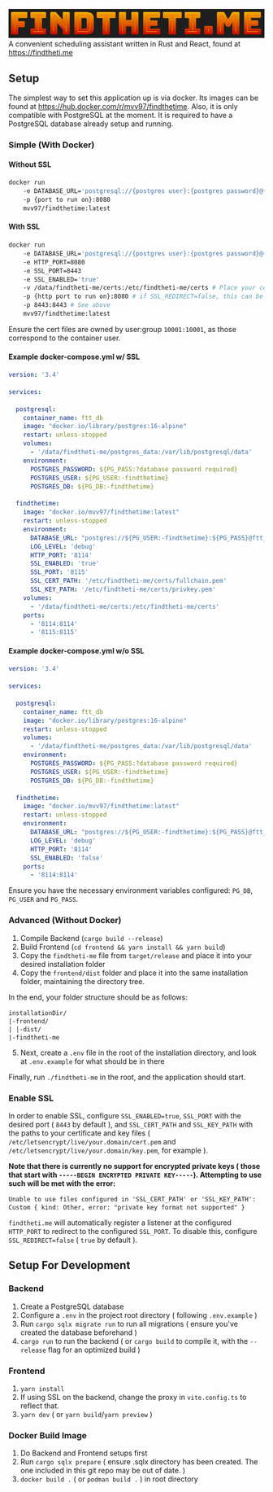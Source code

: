 
![](project-image.png)
A convenient scheduling assistant written in Rust and React, found at https://findtheti.me

## Setup

The simplest way to set this application up is via docker. Its images can be found at https://hub.docker.com/r/mvv97/findthetime. 
Also, it is only compatible with PostgreSQL at the moment. It is required to have a PostgreSQL database already setup and running.

### Simple (With Docker)

#### Without SSL

```sh
docker run 
    -e DATABASE_URL='postgresql://{postgres user}:{postgres password}@{postgres host}/{postgres database}' 
    -p {port to run on}:8080
    mvv97/findthetime:latest
```

#### With SSL
```sh
docker run 
    -e DATABASE_URL='postgresql://{postgres user}:{postgres password}@{postgres host}/{postgres database}'
    -e HTTP_PORT=8080
    -e SSL_PORT=8443
    -e SSL_ENABLED='true'
    -v /data/findtheti-me/certs:/etc/findtheti-me/certs # Place your cert files in /data/findtheti-me/certs
    -p {http port to run on}:8080 # if SSL_REDIRECT=false, this can be skipped. If enabled, ensure the SSL_PORT is configured the same as it is exposed.
    -p 8443:8443 # See above
    mvv97/findthetime:latest
```

Ensure the cert files are owned by user:group `10001:10001`, as those correspond to the container user.

#### Example docker-compose.yml w/ SSL

```yml
version: '3.4'

services:

  postgresql:
    container_name: ftt_db
    image: "docker.io/library/postgres:16-alpine"
    restart: unless-stopped
    volumes: 
      - '/data/findtheti-me/postgres_data:/var/lib/postgresql/data'
    environment:
      POSTGRES_PASSWORD: ${PG_PASS:?database password required}
      POSTGRES_USER: ${PG_USER:-findthetime}
      POSTGRES_DB: ${PG_DB:-findthetime}

  findthetime:
    image: "docker.io/mvv97/findthetime:latest"
    restart: unless-stopped
    environment:
      DATABASE_URL: "postgres://${PG_USER:-findthetime}:${PG_PASS}@ftt_db/${PG_DB:-findthetime}"
      LOG_LEVEL: 'debug'
      HTTP_PORT: '8114'
      SSL_ENABLED: 'true'
      SSL_PORT: '8115'
      SSL_CERT_PATH: '/etc/findtheti-me/certs/fullchain.pem'
      SSL_KEY_PATH: '/etc/findtheti-me/certs/privkey.pem'
    volumes:
      - '/data/findtheti-me/certs:/etc/findtheti-me/certs' 
    ports:
      - '8114:8114'
      - '8115:8115'
```

#### Example docker-compose.yml w/o SSL

```yml
version: '3.4'

services:

  postgresql:
    container_name: ftt_db
    image: "docker.io/library/postgres:16-alpine"
    restart: unless-stopped
    volumes: 
      - '/data/findtheti-me/postgres_data:/var/lib/postgresql/data'
    environment:
      POSTGRES_PASSWORD: ${PG_PASS:?database password required}
      POSTGRES_USER: ${PG_USER:-findthetime}
      POSTGRES_DB: ${PG_DB:-findthetime}

  findthetime:
    image: "docker.io/mvv97/findthetime:latest"
    restart: unless-stopped
    environment:
      DATABASE_URL: "postgres://${PG_USER:-findthetime}:${PG_PASS}@ftt_db/${PG_DB:-findthetime}"
      LOG_LEVEL: 'debug'
      HTTP_PORT: '8114'
      SSL_ENABLED: 'false'
    ports:
      - '8114:8114'
```

Ensure you have the necessary environment variables configured: `PG_DB`, `PG_USER` and `PG_PASS`.

### Advanced (Without Docker)

1. Compile Backend (`cargo build --release`)
2. Build Frontend (`cd frontend && yarn install && yarn build`)
3. Copy the `findtheti-me` file from `target/release` and place it into your desired installation folder
4. Copy the `frontend/dist` folder and place it into the same installation folder, maintaining the directory tree.

In the end, your folder structure should be as follows:
```
installationDir/
|-frontend/
| |-dist/
|-findtheti-me
```
5. Next, create a `.env` file in the root of the installation directory, and look at `.env.example` for what should be in there

Finally, run `./findtheti-me` in the root, and the application should start.

### Enable SSL

In order to enable SSL, configure `SSL_ENABLED=true`, `SSL_PORT` with the desired port ( `8443` by default ), and `SSL_CERT_PATH` and `SSL_KEY_PATH`
with the paths to your certificate and key files ( `/etc/letsencrypt/live/your.domain/cert.pem` and `/etc/letsencrypt/live/your.domain/key.pem`, for example ).

**Note that there is currently no support for encrypted private keys ( those that start with `-----BEGIN ENCRYPTED PRIVATE KEY-----`).
Attempting to use such will be met with the error:**

```
Unable to use files configured in 'SSL_CERT_PATH' or 'SSL_KEY_PATH': Custom { kind: Other, error: "private key format not supported" }
```
`findtheti.me` will automatically register a listener at the configured `HTTP_PORT` to redirect
to the configured `SSL_PORT`. To disable this, configure `SSL_REDIRECT=false` ( `true` by default ).

## Setup For Development
### Backend
1. Create a PostgreSQL database
2. Configure a `.env` in the project root directory ( following `.env.example` )
3. Run `cargo sqlx migrate run` to run all migrations ( ensure you've created the database beforehand )
4. `cargo run` to run the backend ( or `cargo build` to compile it, with the `--release` flag for an optimized build )

### Frontend
1. `yarn install`
2. If using SSL on the backend, change the proxy in `vite.config.ts` to reflect that.
3. `yarn dev` ( or `yarn build`/`yarn preview` )

### Docker Build Image
1. Do Backend and Frontend setups first
2. Run `cargo sqlx prepare` ( ensure .sqlx directory has been created. The one included in this git repo may be out of date. )
3. `docker build .` ( or `podman build .` ) in root directory